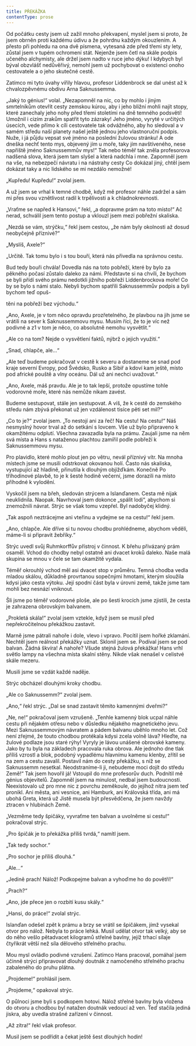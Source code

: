```yaml
---
title: PŘEKÁŽKA
contentType: prose
---
```


Od počátku cesty jsem už zažil mnoho překvapení, myslel jsem si proto, že jsem obrněn proti každému údivu a že pohrdnu každým okouzlením. A přesto při pohledu na ona dvě písmena, vytesaná zde před třemi sty lety, zůstal jsem v tupém ochromení stát. Nejenže jsem četl na skále podpis učeného alchymisty, ale držel jsem nadto v ruce jeho dýku! I kdybych byl býval obzvlášť nedůvěřivý, nemohl jsem už pochybovat o existenci onoho cestovatele a o jeho skutečné cestě.

Zatímco mi tyto úvahy vířily hlavou, profesor Liddenbrock se dal unést až k chvalozpěvnému obdivu Arna Saknussemma.

„Jaký to génius!“ volal. „Nezapomněl na nic, co by mohlo i jiným smrtelníkům otevřít cesty zemskou kúrou, aby i jeho bližní mohli najít stopy, které zanechaly jeho nohy před třemi stoletími na dně temného podsvětí! Umožnil i cizím zrakům spatřit tyto zázraky! Jeho jméno, vyryté v určitých úsecích, vede přímo k cíli cestovatele tak odvážného, aby ho sledoval a v samém středu naší planety našel ještě jednou jeho vlastnoruční podpis. Nuže, i já půjdu vepsat své jméno na poslední žulovou stránku! A ode dneška nechť tento mys, objevený jím u moře, taky jím navštíveného, nese napříště jméno Saknussemmův mys!“ Tak nebo téměř tak zněla profesorova nadšená slova, která jsem tam slyšel a která nadchla i mne. Zapomněl jsem na vše, na nebezpečí návratu i na nástrahy cesty Co dokázal jiný, chtěl jsem dokázat taky a nic lidského se mi nezdálo nemožné!

„Kupředu! Kupředu!“ zvolal jsem.

A už jsem se vrhal k temné chodbě, když mě profesor náhle zadržel a sám mi přes svou vznětlivost radil k trpělivosti a k chladnokrevnosti.

„Vraťme se napřed k Hansovi,“ řekl, „a dopravme prám na toto místo!“ Ač nerad, schválil jsem tento postup a vklouzl jsem mezi pobřežní skaliska.

„Nezdá se vám, strýčku,“ řekl jsem cestou, „že nám byly okolnosti až dosud neobyčejně příznivé?“

„Myslíš, Axele?“

„Určitě. Tak tomu bylo i s tou bouří, která nás přivedla na správnou cestu.

Bud tedy bouři chvála! Dovedla nás na toto pobřeží, které by bylo za pěkného počasí zůstalo daleko za námi. Představte si na chvíli, že bychom se byli přídí svého prámu nedotkli jižního pobřeží Liddenbrockova moře! Co by se bylo s námi stalo. Nebyli bychom spatřili Saknussemmův podpis a byli bychom teď opuš-

těni na pobřeží bez východu.“

„Ano, Axele, je v tom něco opravdu prozřetelného, že plavbou na jih jsme se vrátili na sever k Saknussemmovu mysu. Musím říci, že to je víc než podivné a z1 v tom je něco, co absolutně nemohu vysvětlit.“

„Ale co na tom? Nejde o vysvětlení faktů, nýbrž o jejich využití.“

„Snad, chlapče, ale…“

„Ale teď budeme pokračovat v cestě k severu a dostaneme se snad pod kraje severní Evropy, pod Švédsko, Rusko a Sibiř a kdoví kam ještě, místo pod africké pouště a vlny oceánu. Dál už ani nechci uvažovat.“

„Ano, Axele, máš pravdu. Ale je to tak lepší, protože opustíme tohle vodorovné moře, které nás nemůže nikam zavést.

Budeme sestupovat, stále jen sestupovat. A víš, že k cestě do zemského středu nám zbývá překonat už jen vzdálenost tisíce pěti set mil?“

„Co to je?“ zvolal jsem. „To nestojí ani za řeč! Na cestu! Na cestu!“ Náš nesmyslný hovor trval až do setkání s lovcem. Vše už bylo připraveno k okamžitému odplutí. Všechna zavazadla byla na prámu. Zaujali jsme na něm svá místa a Hans s nataženou plachtou zamířil podle pobřeží k Saknussemmovu mysu.

Pro plavidlo, které mohlo plout jen po větru, nevál příznivý vítr. Na mnoha místech jsme se musili odstrkovat okovanou holí. Často nás skaliska, vystupující až hladině, přinutila k dlouhým objížďkám. Konečně Po tříhodinové plavbě, to je k šesté hodině večerní, jsme dorazili na místo příhodné k vylodění.

Vyskočil jsem na břeh, sledován strýcem a Islanďanem. Cesta mě nijak neuklidnila. Naopak. Navrhoval jsem dokonce „spálit lodi“, abychom si znemožnili návrat. Strýc se však tomu vzepřel. Byl nadobyčej klidný.

„Tak aspoň neztrácejme ani vteřinu a vydejme se na cestu!“ řekl jsem.

„Ano, chlapče. Ale dříve si tu novou chodbu prohlédneme, abychom věděli, máme-li si připravit žebříky.“

Strýc uvedl svůj Ruhmkorffův přístroj v činnost. K břehu přivázaný prám osaměl. Vchod do chodby nebyl ostatně ani dvacet kroků daleko. Naše malá skupina se mnou v čele se tam okamžitě vydala.

Téměř okrouhlý vchod měl asi dvacet stop v průměru. Temná chodba vedla mladou skálou, důkladně provrtanou sopečnými hmotami, kterým sloužila kdysi jako cesta výtoku. Její spodní část byla v úrovni země, takže jsme tam mohli bez nesnází vniknout.

Šli jsme po téměř vodorovné ploše, ale po šesti krocích jsme zjistili, že cesta je zahrazena obrovským balvanem.

„Prokletá skála!“ zvolal jsem vztekle, když jsem se musil před nepřekročitelnou překážkou zastavit.

Marně jsme pátrali nahoře i dole, vlevo i vpravo. Pocítil jsem hořké zklamání. Nechtěl jsem reálnost překážky uznat. Sklonil jsem se. Podíval jsem se pod balvan. Žádná škvíra! A nahoře? Všude stejná žulová překážka! Hans vrhl světlo lampy na všechna místa skalní stěny. Nikde však nenašel v celistvé skále mezeru.

Musili jsme se vzdát každé naděje.

Strýc obcházel dlouhými kroky chodbu.

„Ale co Saknussemm?“ zvolal jsem.

„Ano,“ řekl strýc. „Dal se snad zastavit těmito kamennými dveřmi?“

„Ne, ne!“ pokračoval jsem vzrušeně. „Tenhle kamenný blok ucpal náhle cestu při nějakém otřesu nebo v důsledku nějakého magnetického jevu. Mezi Saknussemmovým návratem a pádem balvanu uběhlo mnoho let. Což není zřejmé, že touto chodbou protékala kdysi zcela volně láva? Hleďte, na žulové podlaze jsou staré rýhy! Vyryly je lávou unášené obrovské kameny. Jako by tu byla na základech pracovala ruka obrova. Ale jednoho dne tlak příliš vzrostl a blok, podobný vypadlému hlavnímu kamenu klenby, zřítil se na zem a cestu zavalil. Postavil nám do cesty překážku, s níž se Saknussemm nesetkal. Neodstraníme-li ji, nebudeme moci dojít do středu Země!“ Tak jsem hovořil já! Vstoupil do mne profesorův duch. Podnítil mě génius objevitelů. Zapomněl jsem na minulost, nedbal jsem budoucnosti. Neexistovalo už pro mne nic z povrchu zeměkoule, do jejíhož nitra jsem teď pronikl. Ani města, ani vesnice, ani Hamburk, ani Královská třída, ani má ubohá Greta, která už Jistě musela být přesvědčena, že jsem navždy ztracen v hlubinách Země.

„Vezměme tedy špičáky, vyvraťme ten balvan a uvolněme si cestu!“ pokračoval strýc.

„Pro špičák je to překážka příliš tvrdá,“ namítl jsem.

„Tak tedy sochor.“

„Pro sochor je příliš dlouhá.“

„Ale…“

„Jedině prach! Nálož! Podkopejme balvan a vyhoďme ho do povětří!“

„Prach?“

„Ano, jde přece jen o rozbití kusu skály.“

„Hansi, do práce!“ zvolal strýc.

Islanďan odešel zpět k prámu a brzy se vrátil se špičákem, jímž vysekal otvor pro nálož. Nebyla to práce lehká. Musil udělat otvor tak velký, aby se do něho vešlo pětadvacet kilogramů střelné bavlny, jejíž trhací sílaje čtyřikrát větší než síla dělového střelného prachu.

Mou mysl ovládlo podivné vzrušení. Zatímco Hans pracoval, pomáhal jsem účinně strýci připravovat dlouhý doutnák z namočeného střelného prachu zabaleného do pruhu plátna.

„Projdeme!“ prohlásil jsem.

„Projdeme,“ opakoval strýc.

O půlnoci jsme byli s podkopem hotovi. Nálož střelné bavlny byla vložena do otvoru a chodbou byl natažen doutnák vedoucí až ven. Teď stačila jediná jiskra, aby uvedla strašné zařízení v činnost.

„Až zítra!“ řekl však profesor.

Musil jsem se podřídit a čekat ještě šest dlouhých hodin!
